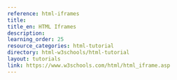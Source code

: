 ```yaml
---
reference: html-iframes
title:
title_en: HTML Iframes
description:
learning_order: 25
resource_categories: html-tutorial
directory: html-w3schools/html-tutorial
layout: tutorials
link: https://www.w3schools.com/html/html_iframe.asp
---
```

